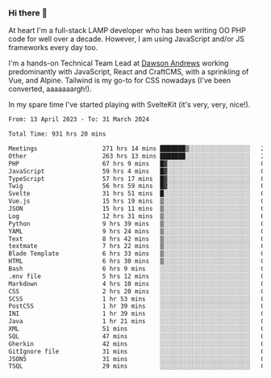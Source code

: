 ### Hi there 👋

<!--
**JamesNock/JamesNock** is a ✨ _special_ ✨ repository because its `README.md` (this file) appears on your GitHub profile.

Here are some ideas to get you started:

- 🔭 I’m currently working on ...
- 🌱 I’m currently learning ...
- 👯 I’m looking to collaborate on ...
- 🤔 I’m looking for help with ...
- 💬 Ask me about ...
- 📫 How to reach me: ...
- 😄 Pronouns: ...
- ⚡ Fun fact: ...
-->
At heart I'm a full-stack LAMP developer who has been writing OO PHP code for well over a decade. However, I am using JavaScript and/or JS frameworks every day too.

I'm a hands-on Technical Team Lead at [Dawson Andrews](https://www.dawsonandrews.com/) working predominantly with JavaScript, React and CraftCMS, with a sprinkling of Vue, and Alpine. Tailwind is my go-to for CSS nowadays (I've been converted, aaaaaaargh!).

In my spare time I've started playing with SvelteKit (it's very, very, nice!).

<!--START_SECTION:waka-->

```txt
From: 13 April 2023 - To: 31 March 2024

Total Time: 931 hrs 20 mins

Meetings                  271 hrs 14 mins ███████▒░░░░░░░░░░░░░░░░░   29.13 %
Other                     263 hrs 13 mins ███████░░░░░░░░░░░░░░░░░░   28.27 %
PHP                       67 hrs 9 mins   █▓░░░░░░░░░░░░░░░░░░░░░░░   07.21 %
JavaScript                59 hrs 4 mins   █▓░░░░░░░░░░░░░░░░░░░░░░░   06.34 %
TypeScript                57 hrs 17 mins  █▓░░░░░░░░░░░░░░░░░░░░░░░   06.15 %
Twig                      56 hrs 59 mins  █▓░░░░░░░░░░░░░░░░░░░░░░░   06.12 %
Svelte                    31 hrs 51 mins  █░░░░░░░░░░░░░░░░░░░░░░░░   03.42 %
Vue.js                    15 hrs 19 mins  ▒░░░░░░░░░░░░░░░░░░░░░░░░   01.65 %
JSON                      15 hrs 11 mins  ▒░░░░░░░░░░░░░░░░░░░░░░░░   01.63 %
Log                       12 hrs 31 mins  ▒░░░░░░░░░░░░░░░░░░░░░░░░   01.35 %
Python                    9 hrs 39 mins   ▒░░░░░░░░░░░░░░░░░░░░░░░░   01.04 %
YAML                      9 hrs 24 mins   ▒░░░░░░░░░░░░░░░░░░░░░░░░   01.01 %
Text                      8 hrs 42 mins   ▒░░░░░░░░░░░░░░░░░░░░░░░░   00.93 %
textmate                  7 hrs 22 mins   ▒░░░░░░░░░░░░░░░░░░░░░░░░   00.79 %
Blade Template            6 hrs 33 mins   ▒░░░░░░░░░░░░░░░░░░░░░░░░   00.70 %
HTML                      6 hrs 30 mins   ▒░░░░░░░░░░░░░░░░░░░░░░░░   00.70 %
Bash                      6 hrs 9 mins    ░░░░░░░░░░░░░░░░░░░░░░░░░   00.66 %
.env file                 5 hrs 12 mins   ░░░░░░░░░░░░░░░░░░░░░░░░░   00.56 %
Markdown                  4 hrs 10 mins   ░░░░░░░░░░░░░░░░░░░░░░░░░   00.45 %
CSS                       2 hrs 20 mins   ░░░░░░░░░░░░░░░░░░░░░░░░░   00.25 %
SCSS                      1 hr 53 mins    ░░░░░░░░░░░░░░░░░░░░░░░░░   00.20 %
PostCSS                   1 hr 39 mins    ░░░░░░░░░░░░░░░░░░░░░░░░░   00.18 %
INI                       1 hr 39 mins    ░░░░░░░░░░░░░░░░░░░░░░░░░   00.18 %
Java                      1 hr 21 mins    ░░░░░░░░░░░░░░░░░░░░░░░░░   00.15 %
XML                       51 mins         ░░░░░░░░░░░░░░░░░░░░░░░░░   00.09 %
SQL                       47 mins         ░░░░░░░░░░░░░░░░░░░░░░░░░   00.08 %
Gherkin                   42 mins         ░░░░░░░░░░░░░░░░░░░░░░░░░   00.08 %
GitIgnore file            31 mins         ░░░░░░░░░░░░░░░░░░░░░░░░░   00.06 %
JSON5                     31 mins         ░░░░░░░░░░░░░░░░░░░░░░░░░   00.06 %
TSQL                      29 mins         ░░░░░░░░░░░░░░░░░░░░░░░░░   00.05 %
```

<!--END_SECTION:waka-->
